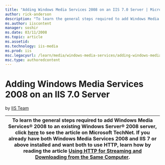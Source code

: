 ```yaml
---
title: "Adding Windows Media Services 2008 on an IIS 7.0 Server | Microsoft Docs"
author: rick-anderson
description: "To learn the general steps required to add Windows Media Services ® 2008 to an existing Windows Server ® 2008 server, click here to see the article on Micros..."
ms.author: iiscontent
manager: soshir
ms.date: 03/11/2008
ms.topic: article
ms.assetid: 
ms.technology: iis-media
ms.prod: iis
msc.legacyurl: /learn/media/windows-media-services/adding-windows-media-services-2008-on-an-iis-server
msc.type: authoredcontent
---
```

Adding Windows Media Services 2008 on an IIS 7.0 Server
====================
by [IIS Team](https://twitter.com/inetsrv)

| To learn the general steps required to add Windows Media Services® 2008 to an existing Windows Server® 2008 server, click [here](https://go.microsoft.com/fwlink/?LinkId=111600) to see the article on Microsoft TechNet. If you already have both Windows Media Services 2008 and IIS 7 or above installed and want both to use HTTP, learn how by reading the article [Using HTTP for Streaming and Downloading from the Same Computer](using-http-for-streaming-and-downloading-from-the-same-computer.md "Using HTTP for Streaming and Downloading from the Same Computer"). |
| --- |